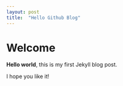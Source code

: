 ```yaml
---
layout: post
title:  "Hello Github Blog"
---
```


# Welcome

**Hello world**, this is my first Jekyll blog post.

I hope you like it!

